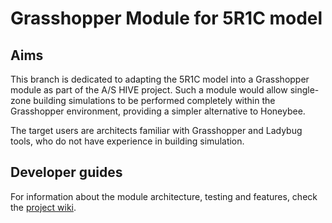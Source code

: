# Grasshopper Module for 5R1C model 

## Aims

This branch is dedicated to adapting the 5R1C model into a Grasshopper module as part of the A/S HIVE project. Such a module would allow single-zone building simulations to be performed completely within the Grasshopper environment, providing a simpler alternative to Honeybee.

The target users are architects familiar with Grasshopper and Ladybug tools, who do not have experience in building simulation.

## Developer guides

For information about the module architecture, testing and features, check the [project wiki](https://github.com/architecture-building-systems/RC_BuildingSimulator/wiki/Grasshopper-Module).